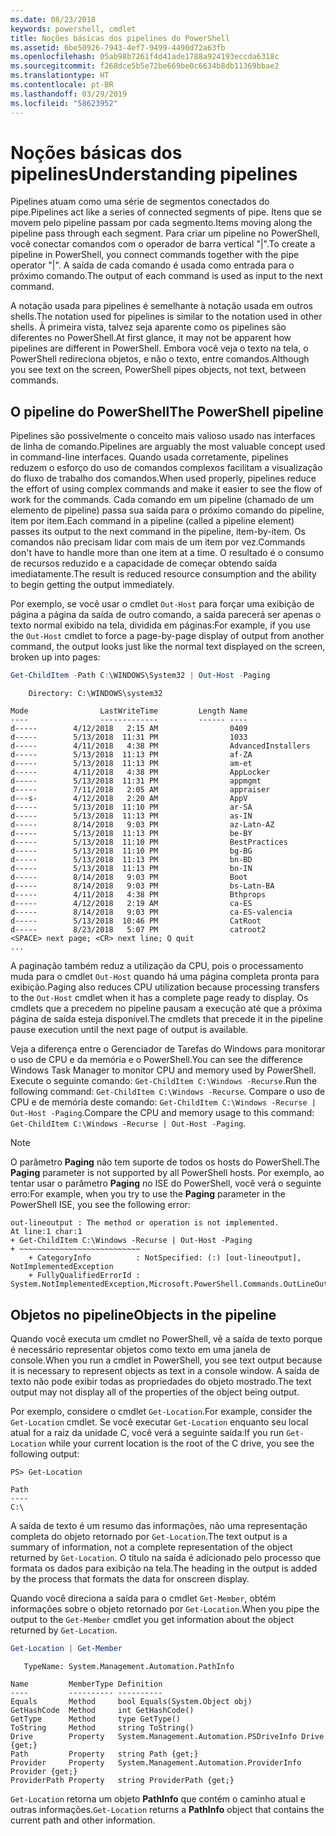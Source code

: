 ```yaml
---
ms.date: 08/23/2018
keywords: powershell, cmdlet
title: Noções básicas dos pipelines do PowerShell
ms.assetid: 6be50926-7943-4ef7-9499-4490d72a63fb
ms.openlocfilehash: 05ab98b7261f4d41ade1788a924193eccda6318c
ms.sourcegitcommit: f268dce5b5e72be669be0c6634b8db11369bbae2
ms.translationtype: HT
ms.contentlocale: pt-BR
ms.lasthandoff: 03/29/2019
ms.locfileid: "58623952"
---
```

# <a name="understanding-pipelines"></a><span data-ttu-id="b5c44-103">Noções básicas dos pipelines</span><span class="sxs-lookup"><span data-stu-id="b5c44-103">Understanding pipelines</span></span>

<span data-ttu-id="b5c44-104">Pipelines atuam como uma série de segmentos conectados do pipe.</span><span class="sxs-lookup"><span data-stu-id="b5c44-104">Pipelines act like a series of connected segments of pipe.</span></span> <span data-ttu-id="b5c44-105">Itens que se movem pelo pipeline passam por cada segmento.</span><span class="sxs-lookup"><span data-stu-id="b5c44-105">Items moving along the pipeline pass through each segment.</span></span> <span data-ttu-id="b5c44-106">Para criar um pipeline no PowerShell, você conectar comandos com o operador de barra vertical "|".</span><span class="sxs-lookup"><span data-stu-id="b5c44-106">To create a pipeline in PowerShell, you connect commands together with the pipe operator "|".</span></span> <span data-ttu-id="b5c44-107">A saída de cada comando é usada como entrada para o próximo comando.</span><span class="sxs-lookup"><span data-stu-id="b5c44-107">The output of each command is used as input to the next command.</span></span>

<span data-ttu-id="b5c44-108">A notação usada para pipelines é semelhante à notação usada em outros shells.</span><span class="sxs-lookup"><span data-stu-id="b5c44-108">The notation used for pipelines is similar to the notation used in other shells.</span></span> <span data-ttu-id="b5c44-109">À primeira vista, talvez seja aparente como os pipelines são diferentes no PowerShell.</span><span class="sxs-lookup"><span data-stu-id="b5c44-109">At first glance, it may not be apparent how pipelines are different in PowerShell.</span></span> <span data-ttu-id="b5c44-110">Embora você veja o texto na tela, o PowerShell redireciona objetos, e não o texto, entre comandos.</span><span class="sxs-lookup"><span data-stu-id="b5c44-110">Although you see text on the screen, PowerShell pipes objects, not text, between commands.</span></span>

## <a name="the-powershell-pipeline"></a><span data-ttu-id="b5c44-111">O pipeline do PowerShell</span><span class="sxs-lookup"><span data-stu-id="b5c44-111">The PowerShell pipeline</span></span>

<span data-ttu-id="b5c44-112">Pipelines são possivelmente o conceito mais valioso usado nas interfaces de linha de comando.</span><span class="sxs-lookup"><span data-stu-id="b5c44-112">Pipelines are arguably the most valuable concept used in command-line interfaces.</span></span> <span data-ttu-id="b5c44-113">Quando usada corretamente, pipelines reduzem o esforço do uso de comandos complexos facilitam a visualização do fluxo de trabalho dos comandos.</span><span class="sxs-lookup"><span data-stu-id="b5c44-113">When used properly, pipelines reduce the effort of using complex commands and make it easier to see the flow of work for the commands.</span></span> <span data-ttu-id="b5c44-114">Cada comando em um pipeline (chamado de um elemento de pipeline) passa sua saída para o próximo comando do pipeline, item por item.</span><span class="sxs-lookup"><span data-stu-id="b5c44-114">Each command in a pipeline (called a pipeline element) passes its output to the next command in the pipeline, item-by-item.</span></span> <span data-ttu-id="b5c44-115">Os comandos não precisam lidar com mais de um item por vez.</span><span class="sxs-lookup"><span data-stu-id="b5c44-115">Commands don't have to handle more than one item at a time.</span></span> <span data-ttu-id="b5c44-116">O resultado é o consumo de recursos reduzido e a capacidade de começar obtendo saída imediatamente.</span><span class="sxs-lookup"><span data-stu-id="b5c44-116">The result is reduced resource consumption and the ability to begin getting the output immediately.</span></span>

<span data-ttu-id="b5c44-117">Por exemplo, se você usar o cmdlet `Out-Host` para forçar uma exibição de página a página da saída de outro comando, a saída parecerá ser apenas o texto normal exibido na tela, dividida em páginas:</span><span class="sxs-lookup"><span data-stu-id="b5c44-117">For example, if you use the `Out-Host` cmdlet to force a page-by-page display of output from another command, the output looks just like the normal text displayed on the screen, broken up into pages:</span></span>

```powershell
Get-ChildItem -Path C:\WINDOWS\System32 | Out-Host -Paging
```

```Output
    Directory: C:\WINDOWS\system32

Mode                LastWriteTime         Length Name
----                -------------         ------ ----
d-----        4/12/2018   2:15 AM                0409
d-----        5/13/2018  11:31 PM                1033
d-----        4/11/2018   4:38 PM                AdvancedInstallers
d-----        5/13/2018  11:13 PM                af-ZA
d-----        5/13/2018  11:13 PM                am-et
d-----        4/11/2018   4:38 PM                AppLocker
d-----        5/13/2018  11:31 PM                appmgmt
d-----        7/11/2018   2:05 AM                appraiser
d---s-        4/12/2018   2:20 AM                AppV
d-----        5/13/2018  11:10 PM                ar-SA
d-----        5/13/2018  11:13 PM                as-IN
d-----        8/14/2018   9:03 PM                az-Latn-AZ
d-----        5/13/2018  11:13 PM                be-BY
d-----        5/13/2018  11:10 PM                BestPractices
d-----        5/13/2018  11:10 PM                bg-BG
d-----        5/13/2018  11:13 PM                bn-BD
d-----        5/13/2018  11:13 PM                bn-IN
d-----        8/14/2018   9:03 PM                Boot
d-----        8/14/2018   9:03 PM                bs-Latn-BA
d-----        4/11/2018   4:38 PM                Bthprops
d-----        4/12/2018   2:19 AM                ca-ES
d-----        8/14/2018   9:03 PM                ca-ES-valencia
d-----        5/13/2018  10:46 PM                CatRoot
d-----        8/23/2018   5:07 PM                catroot2
<SPACE> next page; <CR> next line; Q quit
...
```

<span data-ttu-id="b5c44-118">A paginação também reduz a utilização da CPU, pois o processamento muda para o cmdlet `Out-Host` quando há uma página completa pronta para exibição.</span><span class="sxs-lookup"><span data-stu-id="b5c44-118">Paging also reduces CPU utilization because processing transfers to the `Out-Host` cmdlet when it has a complete page ready to display.</span></span> <span data-ttu-id="b5c44-119">Os cmdlets que a precedem no pipeline pausam a execução até que a próxima página de saída esteja disponível.</span><span class="sxs-lookup"><span data-stu-id="b5c44-119">The cmdlets that precede it in the pipeline pause execution until the next page of output is available.</span></span>

<span data-ttu-id="b5c44-120">Veja a diferença entre o Gerenciador de Tarefas do Windows para monitorar o uso de CPU e da memória e o PowerShell.</span><span class="sxs-lookup"><span data-stu-id="b5c44-120">You can see the difference Windows Task Manager to monitor CPU and memory used by PowerShell.</span></span> <span data-ttu-id="b5c44-121">Execute o seguinte comando: `Get-ChildItem C:\Windows -Recurse`.</span><span class="sxs-lookup"><span data-stu-id="b5c44-121">Run the following command: `Get-ChildItem C:\Windows -Recurse`.</span></span> <span data-ttu-id="b5c44-122">Compare o uso de CPU e de memória deste comando: `Get-ChildItem C:\Windows -Recurse | Out-Host -Paging`.</span><span class="sxs-lookup"><span data-stu-id="b5c44-122">Compare the CPU and memory usage to this command: `Get-ChildItem C:\Windows -Recurse | Out-Host -Paging`.</span></span>

> [!NOTE]
> <span data-ttu-id="b5c44-123">O parâmetro **Paging** não tem suporte de todos os hosts do PowerShell.</span><span class="sxs-lookup"><span data-stu-id="b5c44-123">The **Paging** parameter is not supported by all PowerShell hosts.</span></span> <span data-ttu-id="b5c44-124">Por exemplo, ao tentar usar o parâmetro **Paging** no ISE do PowerShell, você verá o seguinte erro:</span><span class="sxs-lookup"><span data-stu-id="b5c44-124">For example, when you try to use the **Paging** parameter in the PowerShell ISE, you see the following error:</span></span>
>
> ```Output
> out-lineoutput : The method or operation is not implemented.
> At line:1 char:1
> + Get-ChildItem C:\Windows -Recurse | Out-Host -Paging
> + ~~~~~~~~~~~~~~~~~~~~~~~~~~~
>     + CategoryInfo          : NotSpecified: (:) [out-lineoutput], NotImplementedException
>     + FullyQualifiedErrorId : System.NotImplementedException,Microsoft.PowerShell.Commands.OutLineOutputCommand
> ```

## <a name="objects-in-the-pipeline"></a><span data-ttu-id="b5c44-125">Objetos no pipeline</span><span class="sxs-lookup"><span data-stu-id="b5c44-125">Objects in the pipeline</span></span>

<span data-ttu-id="b5c44-126">Quando você executa um cmdlet no PowerShell, vê a saída de texto porque é necessário representar objetos como texto em uma janela de console.</span><span class="sxs-lookup"><span data-stu-id="b5c44-126">When you run a cmdlet in PowerShell, you see text output because it is necessary to represent objects as text in a console window.</span></span> <span data-ttu-id="b5c44-127">A saída de texto não pode exibir todas as propriedades do objeto mostrado.</span><span class="sxs-lookup"><span data-stu-id="b5c44-127">The text output may not display all of the properties of the object being output.</span></span>

<span data-ttu-id="b5c44-128">Por exemplo, considere o cmdlet `Get-Location`.</span><span class="sxs-lookup"><span data-stu-id="b5c44-128">For example, consider the `Get-Location` cmdlet.</span></span> <span data-ttu-id="b5c44-129">Se você executar `Get-Location` enquanto seu local atual for a raiz da unidade C, você verá a seguinte saída:</span><span class="sxs-lookup"><span data-stu-id="b5c44-129">If you run `Get-Location` while your current location is the root of the C drive, you see the following output:</span></span>

```
PS> Get-Location

Path
----
C:\
```

<span data-ttu-id="b5c44-130">A saída de texto é um resumo das informações, não uma representação completa do objeto retornado por `Get-Location`.</span><span class="sxs-lookup"><span data-stu-id="b5c44-130">The text output is a summary of information, not a complete representation of the object returned by `Get-Location`.</span></span> <span data-ttu-id="b5c44-131">O título na saída é adicionado pelo processo que formata os dados para exibição na tela.</span><span class="sxs-lookup"><span data-stu-id="b5c44-131">The heading in the output is added by the process that formats the data for onscreen display.</span></span>

<span data-ttu-id="b5c44-132">Quando você direciona a saída para o cmdlet `Get-Member`, obtém informações sobre o objeto retornado por `Get-Location`.</span><span class="sxs-lookup"><span data-stu-id="b5c44-132">When you pipe the output to the `Get-Member` cmdlet you get information about the object returned by `Get-Location`.</span></span>

```powershell
Get-Location | Get-Member
```

```Output
   TypeName: System.Management.Automation.PathInfo

Name         MemberType Definition
----         ---------- ----------
Equals       Method     bool Equals(System.Object obj)
GetHashCode  Method     int GetHashCode()
GetType      Method     type GetType()
ToString     Method     string ToString()
Drive        Property   System.Management.Automation.PSDriveInfo Drive {get;}
Path         Property   string Path {get;}
Provider     Property   System.Management.Automation.ProviderInfo Provider {get;}
ProviderPath Property   string ProviderPath {get;}
```

<span data-ttu-id="b5c44-133">`Get-Location` retorna um objeto **PathInfo** que contém o caminho atual e outras informações.</span><span class="sxs-lookup"><span data-stu-id="b5c44-133">`Get-Location` returns a **PathInfo** object that contains the current path and other information.</span></span>
